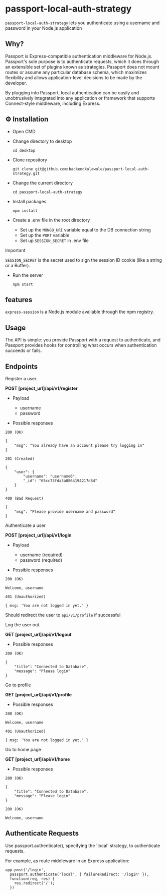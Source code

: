 # passport-local-auth-strategy

`passport-local-auth-strategy` lets you authenticate using a username and password in your Node.js application

## Why?
Passport is Express-compatible authentication middleware for Node.js. Passport's sole purpose is to authenticate requests, which it does through an extensible set of plugins known as strategies. Passport does not mount routes or assume any particular database schema, which maximizes flexibility and allows application-level decisions to be made by the developer. 

By plugging into Passport, local authentication can be easily and unobtrusively integrated into any application or framework that supports Connect-style middleware, including Express.


## ⚙️ Installation

- Open CMD
  
- Change directory to desktop

  `cd desktop`
   
- Clone repository

  `git clone git@github.com:backendkolawole/passport-local-auth-strategy.git`

- Change the current directory

  `cd passport-local-auth-strategy`
  
- Install packages

  `npm install`

- Create a .env file in the root directory

  - Set up the `MONGO_URI` variable equal to the DB connection string
  - Set up the `PORT` variable
  - Set up `SESSION_SECRET` in .env file

> [!IMPORTANT]
>  `SESSION_SECRET` is the secret used to sign the session ID cookie (like a string or a Buffer).

- Run the server

  `npm start`
  
## features
`express-session` is a Node.js module available through the npm registry. 

## Usage 
The API is simple: you provide Passport with a request to authenticate, and Passport provides hooks for controlling what occurs when authentication succeeds or fails.

## Endpoints

Register a user.

**POST [project_url]/api/v1/register** 

- Payload
  - username
  - password

- Possible responses

```
200 (OK)

{
    "msg": "You already have an account please try logging in"
}

201 (Created)

{
    "user": {
        "username": "username6",
        "_id": "65cc73fda3a0864194217d84"
    }
}

400 (Bad Request)

{
    "msg": "Please provide username and password"
}

```

Authenticate a user

**POST [project_url]/api/v1/login**

- Payload
  - username (required)
  - password (required)

- Possible responses

```
200 (OK)

Welcome, username

401 (Unauthorized)

{ msg: 'You are not logged in yet.' }

```
Should redirect the user to `api/v1/profile` if successful

Log the user out.


**GET [project_url]/api/v1/logout**

- Possible responses

```
200 (OK)

{
    "title": "Connected to Database",
    "message": "Please login"
}

```

Go to profile

**GET [project_url]/api/v1/profile**

- Possible responses

```
200 (OK)

Welcome, username

401 (Unauthorized)

{ msg: 'You are not logged in yet.' }

```

Go to home page

**GET [project_url]/api/v1/home**

- Possible responses

```
200 (OK)

{
    "title": "Connected to Database",
    "message": "Please login"
}

200 (OK)

Welcome, username

```


## Authenticate Requests
Use passport.authenticate(), specifying the 'local' strategy, to authenticate requests.

For example, as route middleware in an Express application:

```
app.post('/login', 
  passport.authenticate('local', { failureRedirect: '/login' }),
  function(req, res) {
    res.redirect('/');
  })

```
